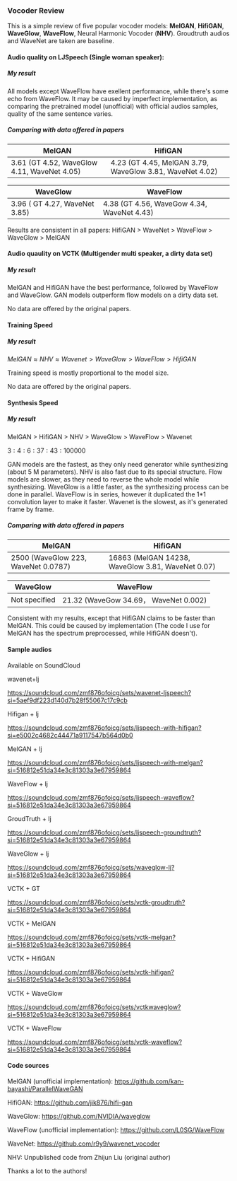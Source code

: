 ### Vocoder Review

This is a simple review of five popular vocoder models: **MelGAN**, **HifiGAN**, **WaveGlow**, **WaveFlow**, Neural Harmonic Vocoder (**NHV**). Groudtruth audios and WaveNet are taken are baseline.

#### Audio quality on LJSpeech (Single woman speaker):

##### My result

All models except WaveFlow have exellent performance, while there's some echo from WaveFlow. It may be caused by imperfect implementation, as comparing the pretrained model (unofficial) with official audios samples, quality of the same sentence varies.

##### Comparing with data offered in papers

| MelGAN                                      | HifiGAN                                                  |
| ------------------------------------------- | -------------------------------------------------------- |
| 3.61 (GT 4.52, WaveGlow 4.11, WaveNet 4.05) | 4.23 (GT 4.45, MelGAN 3.79, WaveGlow 3.81, WaveNet 4.02) |

| WaveGlow                      | WaveFlow                                   |
| ----------------------------- | ------------------------------------------ |
| 3.96 ( GT 4.27, WaveNet 3.85) | 4.38 (GT 4.56, WaveGow 4.34, WaveNet 4.43) |

Results are consistent in all papers: HifiGAN > WaveNet > WaveFlow > WaveGlow > MelGAN

#### Audio quaulity on VCTK (Multigender multi speaker, a dirty data set)

##### My result

MelGAN and HifiGAN have the best performance, followed by WaveFlow and WaveGlow. GAN models outperform flow models on a dirty data set.

No data are offered by the original papers.

#### Training Speed

##### My result

$MelGAN \approx NHV \approx Wavenet > WaveGlow > WaveFlow > HifiGAN$

Training speed is mostly proportional to the model size.

No data are offered by the original papers.

#### Synthesis Speed

##### My result

MelGAN > HifiGAN > NHV > WaveGlow > WaveFlow > Wavenet

$3:4:6:37:43:100000$

GAN models are the fastest, as they only need generator while synthesizing (about 5 M parameters). NHV is also fast due to its special structure. Flow models are slower, as they need to reverse the whole model while synthesizing. WaveGlow is a little faster, as the synthesizing process can be done in parallel. WaveFlow is in series, however it duplicated the 1*1 convolution layer to make it faster. Wavenet is the slowest, as it's generated frame by frame.

##### Comparing with data offered in papers

| MelGAN                              | HifiGAN                                           |
| ----------------------------------- | ------------------------------------------------- |
| 2500 (WaveGlow 223, WaveNet 0.0787) | 16863 (MelGAN 14238, WaveGlow 3.81, WaveNet 0.07) |

| WaveGlow      | WaveFlow                              |
| ------------- | ------------------------------------- |
| Not specified | 21.32 (WaveGow 34.69， WaveNet 0.002) |

Consistent with my results, except that HifiGAN claims to be faster than MelGAN. This could be caused by implementation (The code I use for MelGAN has the spectrum preprocessed, while HifiGAN doesn't).

#### Sample audios

Available on SoundCloud

wavenet+lj

https://soundcloud.com/zmf876ofoicg/sets/wavenet-ljspeech?si=5aef9df223d140d7b28f55067c17c9cb

Hifigan + lj

https://soundcloud.com/zmf876ofoicg/sets/ljspeech-with-hifigan?si=e5002c4682c44471a9117547b564d0b0

MelGAN + lj

https://soundcloud.com/zmf876ofoicg/sets/ljspeech-with-melgan?si=516812e51da34e3c81303a3e67959864

WaveFlow + lj

https://soundcloud.com/zmf876ofoicg/sets/ljspeech-waveflow?si=516812e51da34e3c81303a3e67959864

GroudTruth + lj

https://soundcloud.com/zmf876ofoicg/sets/ljspeech-groundtruth?si=516812e51da34e3c81303a3e67959864

WaveGlow + lj

https://soundcloud.com/zmf876ofoicg/sets/waveglow-lj?si=516812e51da34e3c81303a3e67959864

VCTK + GT

https://soundcloud.com/zmf876ofoicg/sets/vctk-groudtruth?si=516812e51da34e3c81303a3e67959864

VCTK + MelGAN

https://soundcloud.com/zmf876ofoicg/sets/vctk-melgan?si=516812e51da34e3c81303a3e67959864

VCTK + HifiGAN

https://soundcloud.com/zmf876ofoicg/sets/vctk-hifigan?si=516812e51da34e3c81303a3e67959864

VCTK + WaveGlow

https://soundcloud.com/zmf876ofoicg/sets/vctkwaveglow?si=516812e51da34e3c81303a3e67959864

VCTK + WaveFlow

https://soundcloud.com/zmf876ofoicg/sets/vctk-waveflow?si=516812e51da34e3c81303a3e67959864

#### Code sources

MelGAN (unofficial implementation): https://github.com/kan-bayashi/ParallelWaveGAN

HifiGAN: https://github.com/jik876/hifi-gan

WaveGlow: https://github.com/NVIDIA/waveglow

WaveFlow (unofficial implementation): https://github.com/L0SG/WaveFlow

WaveNet: https://github.com/r9y9/wavenet_vocoder

NHV: Unpublished code from Zhijun Liu (original author)

Thanks a lot to the authors!